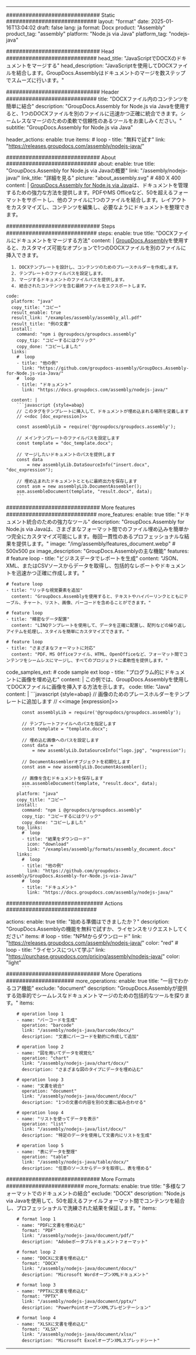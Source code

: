



---
############################# Static ############################
layout: "format"
date:  2025-01-16T13:04:02
draft: false
lang: ja
format: Docx
product: "Assembly"
product_tag: "assembly"
platform: "Node.js via Java"
platform_tag: "nodejs-java"

############################# Head ############################
head_title: "JavaScriptでDOCXのドキュメントをマージする"
head_description: "JavaScriptを使用してDOCXファイルを結合します。GroupDocs.Assemblyはドキュメントのマージを数ステップでスムーズに行います。"

############################# Header ############################
title: "DOCXファイル内のコンテンツを簡単に結合" 
description: "GroupDocs.Assembly for Node.js via Javaを使用すると、1つのDOCXファイルを別のファイルに迅速かつ正確に統合できます。シームレスなマージのための柔軟で信頼性のあるツールをお楽しみください。"
subtitle: "GroupDocs.Assembly for Node.js via Java" 

header_actions:
  enable: true
  items:
    #  loop
    - title: "無料で試す"
      link: "https://releases.groupdocs.com/assembly/nodejs-java/"
      
############################# About ############################
about:
    enable: true
    title: "GroupDocs.Assembly for Node.js via Javaの概要"
    link: "/assembly/nodejs-java/"
    link_title: "詳細を見る"
    picture: "about_assembly.svg" # 480 X 400
    content: |
       [GroupDocs.Assembly for Node.js via Java](/assembly/nodejs-java/)は、ドキュメントを管理するための強力な方法を提供します。PDFやMS Officeなど、50を超えるフォーマットをサポートし、他のファイルに1つのファイルを結合します。レイアウトをカスタマイズし、コンテンツを編集し、必要なようにドキュメントを整理できます。

############################# Steps ############################
steps:
    enable: true
    title: "DOCXファイルにドキュメントをマージする方法"
    content: |
      [GroupDocs.Assembly](/assembly/nodejs-java/)を使用すると、カスタマイズ可能なオプションで1つのDOCXファイルを別のファイルに挿入できます。
      
      1. DOCXテンプレートを設計し、コンテンツのためのプレースホルダーを作成します。
      2. テンプレートのファイルパスを設定します。
      3. マージするドキュメントのファイルパスを提供します。
      4. 結合されたコンテンツを含む最終ファイルをエクスポートします。
   
    code:
      platform: "java"
      copy_title: "コピー"
      result_enable: true
      result_link: "/examples/assembly/assembly_all.pdf"
      result_title: "例の文書"
      install:
        command: "npm i @groupdocs/groupdocs.assembly"
        copy_tip: "コピーするにはクリック"
        copy_done: "コピーしました"
      links:
        #  loop
        - title: "他の例"
          link: "https://github.com/groupdocs-assembly/GroupDocs.Assembly-for-Node.js-via-Java/"
        #  loop
        - title: "ドキュメント"
          link: "https://docs.groupdocs.com/assembly/nodejs-java/"
          
      content: |
        ```javascript {style=abap}
        // このタグをテンプレートに挿入して、ドキュメントが埋め込まれる場所を定義します
        // <<doc [doc_expression]>>
    
        const assemblyLib = require('@groupdocs/groupdocs.assembly');

        // メインテンプレートのファイルパスを設定します
        const template = "doc_template.docx";

        // マージしたいドキュメントのパスを提供します
        const data 
            = new assemblyLib.DataSourceInfo("insert.docx", "doc_expression");

        // 埋め込まれたドキュメントとともに最終出力を保存します
        const asm = new assemblyLib.DocumentAssembler();
        asm.assembleDocument(template, "result.docx", data);
        ```           

############################# More features ############################
more_features:
  enable: true
  title: "ドキュメント統合のための強力なツール"
  description: "GroupDocs.Assembly for Node.js via Javaは、さまざまなフォーマット間でのファイル埋め込みを簡単かつ完全にカスタマイズ可能にします。毎回一貫性のあるプロフェッショナルな結果を提供します。"
  image: "/img/assembly/features_document.webp" # 500x500 px
  image_description: "GroupDocs.Assemblyの主な機能"
  features:
    # feature loop
    - title: "ビジネスデータでレポートを生成"
      content: "JSON、XML、またはCSVソースからデータを取得し、包括的なレポートやドキュメントを迅速かつ正確に作成します。"

    # feature loop
    - title: "リッチな視覚要素を追加"
      content: "GroupDocs.Assemblyを使用すると、テキストやハイパーリンクとともにテーブル、チャート、リスト、画像、バーコードを含めることができます。"

    # feature loop
    - title: "精密なデータ配置"
      content: "LINQテンプレートを使用して、データを正確に配置し、配列などの繰り返しアイテムを処理し、スタイルを簡単にカスタマイズできます。"

    # feature loop
    - title: "さまざまなフォーマットに対応"
      content: "PDF、MS Officeファイル、HTML、OpenOfficeなど、フォーマット間でコンテンツをシームレスにマージし、すべてのプロジェクトに柔軟性を提供します。"
      
  code_samples_ext:
    # code sample ext loop
    - title: "プログラム的にドキュメントに画像を埋め込む"
      content: |
        この例では、GroupDocs.Assemblyを使用してDOCXファイルに画像を挿入する方法を示します。
      code:
        title: "Java"
        content: |
          ```javascript {style=abap}
          // 画像のためのプレースホルダーをテンプレートに追加します
          // <<image [expression]>>
          
          const assemblyLib = require('@groupdocs/groupdocs.assembly');

          // テンプレートファイルへのパスを指定します
          const template = "template.docx";

          // 埋め込む画像へのパスを設定します
          const data =
              = new assemblyLib.DataSourceInfo("logo.jpg", "expression");

          // DocumentAssemblerオブジェクトを初期化します
          const asm = new assemblyLib.DocumentAssembler();

          // 画像を含むドキュメントを保存します
          asm.assembleDocument(template, "result.docx", data);
          ```
        platform: "java"
        copy_title: "コピー"
        install:
          command: "npm i @groupdocs/groupdocs.assembly"
          copy_tip: "コピーするにはクリック"
          copy_done: "コピーしました"
        top_links:
          #  loop
          - title: "結果をダウンロード"
            icon: "download"
            link: "/examples/assembly/formats/assembly_document.docx"
        links:
          #  loop
          - title: "他の例"
            link: "https://github.com/groupdocs-assembly/GroupDocs.Assembly-for-Node.js-via-Java/"
          #  loop
          - title: "ドキュメント"
            link: "https://docs.groupdocs.com/assembly/nodejs-java/"
            

            


############################## Actions ############################

actions:
  enable: true
  title: "始める準備はできましたか？"
  description: "GroupDocs.Assemblyの機能を無料で試すか、ライセンスをリクエストしてください"
  items:
    #  loop
    - title: "NPMからダウンロード"
      link: "https://releases.groupdocs.com/assembly/nodejs-java/"
      color: "red"
        #  loop
    - title: "ライセンスについて学ぶ"
      link: "https://purchase.groupdocs.com/pricing/assembly/nodejs-java/"
      color: "light"


############################# More Operations #####################
more_operations:
    enable: true
    title: "一目でわかるコア機能"
    exclude: "document"
    description: "GroupDocs.Assemblyが提供する効率的でシームレスなドキュメントマージのための包括的なツールを探ります。"
    items: 
          
        # operation loop 1
        - name: "バーコードを生成"
          operation: "barcode"
          link: "/assembly/nodejs-java/barcode/docx/"
          description: "文書にバーコードを動的に作成して追加"

        # operation loop 2
        - name: "図を用いてデータを視覚化"
          operation: "chart"
          link: "/assembly/nodejs-java/chart/docx/"
          description: "さまざまな図のタイプにデータを埋め込む"

        # operation loop 3
        - name: "文書を統合"
          operation: "document"
          link: "/assembly/nodejs-java/document/docx/"
          description: "1つの文書の内容を別の文書に組み合わせる"

        # operation loop 4
        - name: "リストを使ってデータを表示"
          operation: "list"
          link: "/assembly/nodejs-java/list/docx/"
          description: "特定のデータを使用して文書内にリストを生成"

        # operation loop 5
        - name: "表にデータを整理"
          operation: "table"
          link: "/assembly/nodejs-java/table/docx/"
          description: "任意のソースからデータを取得し、表を埋める"
         
          
############################# More Formats ########################
more_formats:
    enable: true
    title: "多様なフォーマットでのドキュメントの結合"
    exclude: "DOCX"
    description: "Node.js via Javaを使用して、50を超えるファイルフォーマット間でコンテンツを結合し、プロフェッショナルで洗練された結果を保証します。"
    items: 
          
        # format loop 1
        - name: "PDFに文書を埋め込む"
          format: "PDF"
          link: "/assembly/nodejs-java/document/pdf/"
          description: "Adobeポータブルドキュメントフォーマット"
          
        # format loop 2
        - name: "DOCXに文書を埋め込む"
          format: "DOCX"
          link: "/assembly/nodejs-java/document/docx/"
          description: "Microsoft WordオープンXMLドキュメント"
          
        # format loop 3
        - name: "PPTXに文書を埋め込む"
          format: "PPTX"
          link: "/assembly/nodejs-java/document/pptx/"
          description: "PowerPointオープンXMLプレゼンテーション"
          
        # format loop 4
        - name: "XLSXに文書を埋め込む"
          format: "XLSX"
          link: "/assembly/nodejs-java/document/xlsx/"
          description: "Microsoft ExcelオープンXMLスプレッドシート"


          

---
